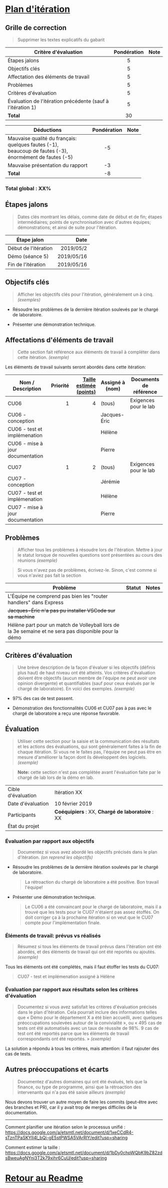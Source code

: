 # [Plan d'itération](#commentPlanifier "Comment planifier?")

## Grille de correction

> Supprimer les textes explicatifs du gabarit

| Critère d'évaluation                                        | Pondération | Note  |
| ----------------------------------------------------------- | :---------: | :---: |
| Étapes jalons                                               | 5           |       |
| Objectifs clés                                              | 5           |       |
| Affectation des éléments de travail                         | 5           |       |
| Problèmes                                                   | 5           |       |
| Critères d'évaluation                                       | 5           |       |
| Évaluation de l'itération précédente (sauf à l'itération 1) | 5           |       |
| **Total**                                                   | 30          |       |

| Déductions                                                  | Pondération | Note  |
| ----------------------------------------------------------- | :---------: | :---: |
| Mauvaise qualité du français: <br>quelques fautes (-1), <br>beaucoup de fautes (-3), <br>énormément de fautes (-5) | -5 | |
| Mauvaise présentation du rapport                            | -3          |       |
| **Total**                                                   | -8          |       |

### Total global : XX%

## Étapes jalons

> Dates clés montrant les délais, comme date de début et de fin; étapes intermédiaires; points de synchronisation avec d'autres équipes; démonstrations; et ainsi de suite pour l'itération.

| Étape jalon          | Date |
| -------------------- | ---: |
| Début de l'itération | 2019/05/2     |
| Démo (séance 5)      | 2019/05/16     |
| Fin de l'itération   | 2019/05/16     |

## Objectifs clés

> Afficher les objectifs clés pour l'itération, généralement un à cinq. *(exemples)*

-   Résoudre les problèmes de la dernière itération soulevés par le
    chargé de laboratoire.

-   Présenter une démonstration technique.

## Affectations d'éléments de travail

> Cette section fait référence aux éléments de travail à compléter dans cette itération. *(exemple)*

Les éléments de travail suivants seront abordés dans cette itération:
 
| Nom / Description                | Priorité | [Taille estimée (points)](#commentEstimer "Comment estimer?") | Assigné à (nom) | Documents de référence |
| -------------------------------- | -------: | --------------------------: | --------------- | ---------------------- |
| CU06                             | 1        | 4                           | (tous)          | Exigences pour le lab  |
|   CU06 - conception                |          |                             | Jacques-Éric    |                        |
|   CU06 - test et implémenation     |          |                             | Hélène          |                        |
|   CU06 - mise à jour documentation |          |                             | Pierre          |                        |
| CU07                             | 1        | 2                           | (tous)          | Exigences pour le lab  |
| CU07 - conception                |          |                             | Jérémie         |                        |
| CU07 - test et implémenation     |          |                             | Hélène          |                        |
| CU07 - mise à jour documentation |          |                             | Pierre          |                        |

## Problèmes

> Afficher tous les problèmes à résoudre lors de l'itération. Mettre à jour le statut lorsque de nouvelles questions sont présentées au cours des réunions *(exemple)*

> Si vous n'avez pas de problèmes, écrivez-le. Sinon, c'est comme si vous n'aviez pas fait la section

| Problème                                                                                             | Statut | Notes |
| ---------------------------------------------------------------------------------------------------- | ------ | ----- |
| L'Équipe ne comprend pas bien les "router handlers" dans Express                                     |        |       |
| <del>Jacques-Éric n'a pas pu installer VSCode sur sa machine</del>                                   |        |       |
| Hélène part pour un match de Volleyball lors de la 3e semaine et ne sera pas disponible pour la démo |        |       |

## Critères d'évaluation

> Une brève description de la façon d'évaluer si les objectifs (définis plus haut) de haut niveau ont été atteints. Vos critères d'évaluation doivent être objectifs (aucun membre de l'équipe ne peut avoir une opinion divergente) et quantifiables (sauf pour ceux évalués par le chargé de laboratoire). En voici des exemples. *(exemple)*

- 97% des cas de test passent. 

- Démonstration des fonctionnalités CU06 et CU07 pas à pas avec le chargé de laboratoire a reçu une réponse favorable. 

## Évaluation

> Utiliser cette section pour la saisie et la communication des résultats et les actions des évaluations, qui sont généralement faites à la fin de chaque itération. Si vous ne le faites pas, l'équipe ne peut pas être en mesure d'améliorer la façon dont ils développent des logiciels. *(exemple)*

> **Note:** cette section n'est pas complétée avant l'évaluation faite par le chargé de lab lors de la démo en lab.

|                    |                                                                                                                            |
| ------------------ | -------------------------------------------------------------------------------------------------------------------------- |
| Cible d'évaluation | Itération XX                                                                                                               |
| Date d'évaluation  | 10 février 2019                                                                                                            |
| Participants       | **Coéquipiers** : XX, **Chargé de laboratoire** : XX                                                                       |
| État du projet     | <!-- *Rouge, Orange, ou Vert.* -->                                                                                         |

###  Évaluation par rapport aux objectifs

> Documentez si vous avez abordé les objectifs précisés dans le plan d'itération. *(on reprend les objectifs)*

-   Résoudre les problèmes de la dernière itération soulevés par le
    chargé de laboratoire.
    > La rétroaction du chargé de laboratoire a été positive. Bon travail l'équipe!

-   Présenter une démonstration technique.
    > Le CU06 a été convaincant pour le chargé de laboratoire, mais il a trouvé que les tests pour le CU07 n'étaient pas assez étoffés. On doit corriger ça à la prochaine itération si on veut que le CU07 compte pour l'implémentation finale.

### Éléments de travail: prévus vs réalisés

> Résumez si tous les éléments de travail prévus dans l'itération ont été abordés, et des éléments de travail qui ont été reportés ou ajoutés. *(exemple)*

Tous les éléments ont été complétés, mais il faut étoffer les tests du CU07:

> CU07 - test et implémenation assigné à Hélène

### Évaluation par rapport aux résultats selon les critères d'évaluation 

> Documentez si vous avez satisfait les critères d'évaluation précisés dans le plan d'itération. Cela pourrait inclure des informations telles que « Démo pour le département X a été bien accueilli, avec quelques préoccupations soulevées autour de la convivialité », ou « 495 cas de tests ont été automatisés avec un taux de réussite de 98%. 9 cas de test ont été reportés parce que les éléments de travail correspondants ont été reportés. » *(exemple)*

La solution a répondu à tous les critères, mais attention: il faut rajouter des cas de tests.

## Autres préoccupations et écarts

> Documentez d'autres domaines qui ont été évalués, tels que la finance, ou type de programme, ainsi que la rétroaction des intervenants qui n'a pas été saisie ailleurs *(exemple)*

Nous devons trouver un autre moyen de faire les commits (peut-être avec des branches et PR), car il y avait trop de merges difficiles de la documentation.

---

<a name="commentPlanifier">Comment planifier une itération selon le
    processus unifié :</a>
    <https://docs.google.com/a/etsmtl.net/document/d/1xeCCdR4-sTznTPaSKYIl4l_bQi-gE5stPWSA5VArRlY/edit?usp=sharing>

<a name="commentEstimer">Comment estimer la taille :</a>
    <https://docs.google.com/a/etsmtl.net/document/d/1bDy0chpWQbK9bZ82zdsBweuAgNYni3T2k79xihr6CuU/edit?usp=sharing>


# [Retour au Readme](../README.md)
